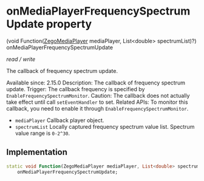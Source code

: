 


# onMediaPlayerFrequencySpectrumUpdate property







(void Function([ZegoMediaPlayer](../../zego_uikit_prebuilt_live_audio_room/ZegoMediaPlayer-class.md) mediaPlayer, List&lt;double> spectrumList)?) onMediaPlayerFrequencySpectrumUpdate
  
_<span class="feature">read / write</span>_



<p>The callback of frequency spectrum update.</p>
<p>Available since: 2.15.0
Description: The callback of frequency spectrum update.
Trigger: The callback frequency is specified by <code>EnableFrequencySpectrumMonitor</code>.
Caution: The callback does not actually take effect until call <code>setEventHandler</code> to set.
Related APIs: To monitor this callback, you need to enable it through <code>EnableFrequencySpectrumMonitor</code>.</p>
<ul>
<li><code>mediaPlayer</code> Callback player object.</li>
<li><code>spectrumList</code> Locally captured frequency spectrum value list. Spectrum value range is <code>0-2^30</code>.</li>
</ul>



## Implementation

```dart
static void Function(ZegoMediaPlayer mediaPlayer, List<double> spectrumList)?
    onMediaPlayerFrequencySpectrumUpdate;
```








